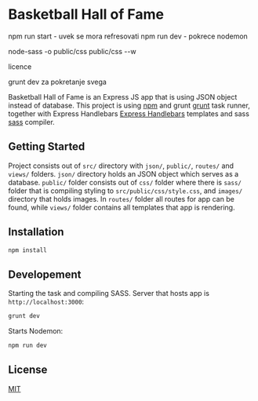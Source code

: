 # Basketball Hall of Fame

npm run start - uvek se mora refresovati
npm run dev - pokrece nodemon

node-sass -o public/css public/css --w

licence

grunt dev za pokretanje svega

Basketball Hall of Fame is an Express JS app that is using JSON object instead of database. This project is using [npm](https://www.npmjs.com/) and grunt [grunt](https://gruntjs.com/) task runner, together with Express Handlebars [Express Handlebars](https://www.npmjs.com/package/express-handlebars) templates and sass [sass](https://sass-lang.com/) compiler.

## Getting Started

Project consists out of `src/` directory with `json/`, `public/`, `routes/` and `views/` folders. `json/` directory holds an JSON object which serves as a database. `public/` folder consists out of `css/` folder where there is `sass/` folder that is compiling styling to `src/public/css/style.css`, and `images/` directory that holds images. In `routes/` folder all routes for app can be found, while `views/` folder contains all templates that app is rendering.

## Installation

```bash
npm install
```

## Developement

Starting the task and compiling SASS. Server that hosts app is `http://localhost:3000`:

```bash
grunt dev
```

Starts Nodemon:

```bash
npm run dev
```

## License

[MIT](https://choosealicense.com/licenses/mit/)
